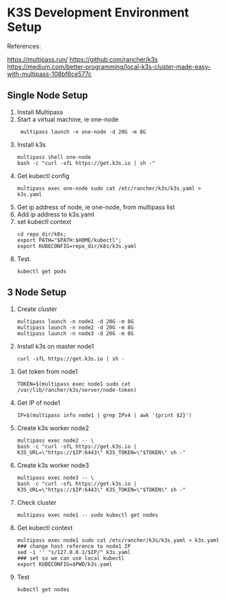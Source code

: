# K3S Development Environment Setup 


References:


https://multipass.run/
https://github.com/rancher/k3s
https://medium.com/better-programming/local-k3s-cluster-made-easy-with-multipass-108bf6ce577c


## Single Node Setup

1. Install Multipass
1. Start a virtual machine, ie one-node
   ```
    multipass launch -n one-node -d 20G -m 8G
    ```
2. Install k3s
    ```
    multipass shell one-node
    bash -c "curl -sfL https://get.k3s.io | sh -"

    ```
3. Get kubectl config
    ```
    multipass exec one-node sudo cat /etc/rancher/k3s/k3s.yaml > k3s.yaml
    ```
4. Get ip address of node, ie one-node, from multipass list
5. Add ip address to k3s.yaml
6. set kubectl context
    ```
    cd repo_dir/k8s;
    export PATH="$PATH:$HOME/kubectl";
    export KUBECONFIG=repo_dir/k8s/k3s.yaml
    ```
7. Test.
    ```
    kubectl get pods
    ```


## 3 Node Setup


1. Create cluster
    ```
    multipass launch -n node1 -d 20G -m 8G
    multipass launch -n node2 -d 20G -m 8G
    multipass launch -n node3 -d 20G -m 8G
    ```
1. Install k3s on master node1
    ```
    curl -sfL https://get.k3s.io | sh -
    ```
 1. Get token from node1
    ```
    TOKEN=$(multipass exec node1 sudo cat /var/lib/rancher/k3s/server/node-token)
    ```
1. Get IP of node1
    ```
    IP=$(multipass info node1 | grep IPv4 | awk '{print $2}')
    ```
1. Create k3s worker node2
    ```
    multipass exec node2 -- \
    bash -c "curl -sfL https://get.k3s.io | K3S_URL=\"https://$IP:6443\" K3S_TOKEN=\"$TOKEN\" sh -"
    ```
1. Create k3s worker node3
    ```
    multipass exec node3 -- \
    bash -c "curl -sfL https://get.k3s.io | K3S_URL=\"https://$IP:6443\" K3S_TOKEN=\"$TOKEN\" sh -"
    ```
1. Check cluster
    ```
    multipass exec node1 -- sudo kubectl get nodes
    ```
1. Get kubectl context
    ```
    multipass exec node1 sudo cat /etc/rancher/k3s/k3s.yaml > k3s.yaml
    ### change host reference to node1 IP
    sed -i '' "s/127.0.0.1/$IP/" k3s.yaml
    ### set so we can use local kubectl
    export KUBECONFIG=$PWD/k3s.yaml
    ```
1. Test 
    ```
    kubectl get nodes
    ```
